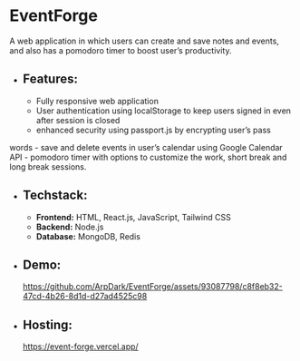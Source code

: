 # EventForge

A web application in which users can create and save notes and events, and also has a pomodoro timer to boost
user’s productivity.


- ## Features: 
    - Fully responsive web application
    - User authentication using localStorage to keep users signed in even after session is closed
    - enhanced security using passport.js by encrypting user’s pass


words
    -  save and delete events in user’s calendar using Google Calendar API
    -   pomodoro timer with options to customize the work, short break and long break sessions.

- ## Techstack:
  -  **Frontend:** HTML, React.js, JavaScript, Tailwind CSS
  -  **Backend:** Node.js
  -  **Database:** MongoDB, Redis

- ## Demo:

    https://github.com/ArpDark/EventForge/assets/93087798/c8f8eb32-47cd-4b26-8d1d-d27ad4525c98

- ## Hosting:
    https://event-forge.vercel.app/
